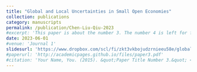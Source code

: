 ```yaml
---
title: "Global and Local Uncertainties in Small Open Economies"
collection: publications
category: manuscripts
permalink: /publication/Chen-Liu-Qiu-2023
#excerpt: 'This paper is about the number 3. The number 4 is left for future work.'
date: 2023-06-01
#venue: 'Journal 1'
slidesurl: 'https://www.dropbox.com/scl/fi/zkt3vkbojudzrnieeu58e/global_and_local_uncertainty_IU.pdf?rlkey=avpb7q9muhe31xaxfxv9omz8b\&dl=0'
#paperurl: 'http://academicpages.github.io/files/paper3.pdf'
#citation: 'Your Name, You. (2015). &quot;Paper Title Number 3.&quot; <i>Journal 1</i>. 1(3).'
---
```

